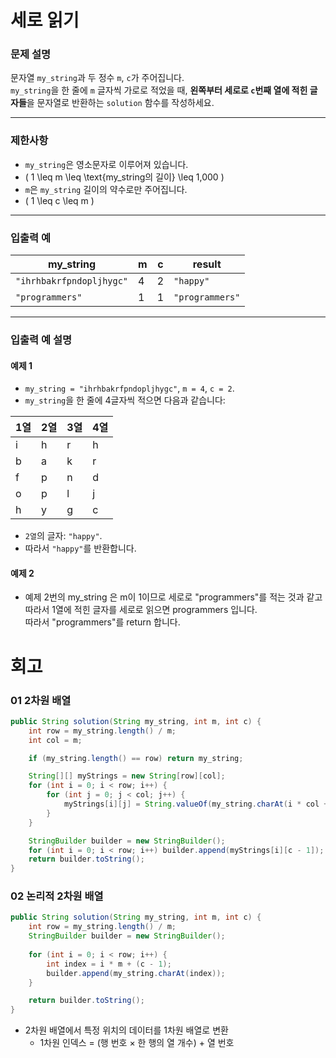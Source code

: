 # 세로 읽기

### 문제 설명
문자열 `my_string`과 두 정수 `m`, `c`가 주어집니다.  
`my_string`을 한 줄에 `m` 글자씩 가로로 적었을 때, **왼쪽부터 세로로 `c`번째 열에 적힌 글자들**을 문자열로 반환하는 `solution` 함수를 작성하세요.

---

### 제한사항
- `my_string`은 영소문자로 이루어져 있습니다.
- \( 1 \leq m \leq \text{my_string의 길이} \leq 1,000 \)
- `m`은 `my_string` 길이의 약수로만 주어집니다.
- \( 1 \leq c \leq m \)

---

### 입출력 예

| my_string                | m | c | result          |
|--------------------------|---|---|-----------------|
| `"ihrhbakrfpndopljhygc"` | 4 | 2 | `"happy"`       |
| `"programmers"`          | 1 | 1 | `"programmers"` |

---

### 입출력 예 설명

#### 예제 1
- `my_string = "ihrhbakrfpndopljhygc"`, `m = 4`, `c = 2`.
- `my_string`을 한 줄에 4글자씩 적으면 다음과 같습니다:

| 1열 | 2열 | 3열 | 4열 |
|----|----|----|----|
| i  | h  | r  | h  |
| b  | a  | k  | r  |
| f  | p  | n  | d  |
| o  | p  | l  | j  |
| h  | y  | g  | c  |

- `2열`의 글자: `"happy"`.
- 따라서 `"happy"`를 반환합니다.

#### 예제 2
- 예제 2번의 my_string 은 m이 1이므로 세로로 "programmers"를 적는 것과 같고 따라서 1열에 적힌 글자를 세로로 읽으면 programmers 입니다.  
따라서 "programmers"를 return 합니다.
# 회고
### 01 2차원 배열
```java
public String solution(String my_string, int m, int c) {
    int row = my_string.length() / m;
    int col = m;

    if (my_string.length() == row) return my_string;

    String[][] myStrings = new String[row][col];
    for (int i = 0; i < row; i++) {
        for (int j = 0; j < col; j++) {
            myStrings[i][j] = String.valueOf(my_string.charAt(i * col + j));
        }
    }

    StringBuilder builder = new StringBuilder();
    for (int i = 0; i < row; i++) builder.append(myStrings[i][c - 1]);
    return builder.toString();
}
```
### 02 논리적 2차원 배열
```java
public String solution(String my_string, int m, int c) {
    int row = my_string.length() / m;
    StringBuilder builder = new StringBuilder();
    
    for (int i = 0; i < row; i++) {
        int index = i * m + (c - 1);
        builder.append(my_string.charAt(index));
    }

    return builder.toString();
}
```
- 2차원 배열에서 특정 위치의 데이터를 1차원 배열로 변환
    - 1차원 인덱스 = (행 번호 × 한 행의 열 개수) + 열 번호